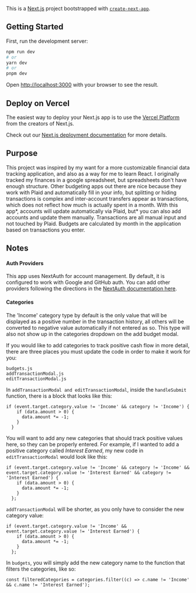 This is a [Next.js](https://nextjs.org/) project bootstrapped with [`create-next-app`](https://github.com/vercel/next.js/tree/canary/packages/create-next-app).

## Getting Started

First, run the development server:

```bash
npm run dev
# or
yarn dev
# or
pnpm dev
```

Open [http://localhost:3000](http://localhost:3000) with your browser to see the result.

## Deploy on Vercel

The easiest way to deploy your Next.js app is to use the [Vercel Platform](https://vercel.com/new?utm_medium=default-template&filter=next.js&utm_source=create-next-app&utm_campaign=create-next-app-readme) from the creators of Next.js.

Check out our [Next.js deployment documentation](https://nextjs.org/docs/deployment) for more details.

## Purpose

This project was inspired by my want for a more customizable financial data tracking application, and also as a way for me to learn React. I originally tracked my finances in a google spreadsheet, but spreadsheets don't have enough structure. Other budgeting apps out there are nice because they work with Plaid and automatically fill in your info, but splitting or hiding transactions is complex and inter-account transfers appear as transactions, which does not reflect how much is actually spent in a month. With this app*, accounts will update automatically via Plaid, but* you can also add accounts and update them manually. Transactions are all manual input and not touched by Plaid. Budgets are calculated by month in the application based on transactions you enter.

## Notes

#### Auth Providers
This app uses NextAuth for account management. By default, it is configured to work with Google and GitHub auth. You can add other providers following the directions in the [NextAuth documentation here](https://next-auth.js.org/getting-started/example).

#### Categories
The 'Income' category type by default is the only value that will be displayed as a positive number in the transaction history, all others will be converted to negative value automatically if not entered as so. This type will also not show up in the categories dropdown on the add budget modal. 

If you would like to add categories to track positive cash flow in more detail, there are three places you must update the code in order to make it work for you:
```
budgets.js
addTransactionModal.js
editTransactionModal.js
```

In `addTransactionModal and editTransactionModal`, inside the `handleSubmit` function, there is a block that looks like this:
```
if (event.target.category.value != 'Income' && category != 'Income') {
    if (data.amount > 0) {
      data.amount *= -1;
    }
  }
```      

You will want to add any new categories that should track positive values here, so they can be properly entered. For example, if I wanted to add a positive category called *Interest Earned*, my new code in `editTransactionModal` would look like this:
```
if (event.target.category.value != 'Income' && category != 'Income' && event.target.category.value != 'Interest Earned' && category != 'Interest Earned') {
    if (data.amount > 0) {
      data.amount *= -1;
    }
  };
```      

`addTransactionModal` will be shorter, as you only have to consider the new category value: 
```
if (event.target.category.value != 'Income' && event.target.category.value != 'Interest Earned') {
    if (data.amount > 0) {
      data.amount *= -1;
    }
  };
```

In `budgets`, you will simply add the new category name to the function that filters the categories, like so:
```
const filteredCategories = categories.filter((c) => c.name != 'Income' && c.name != 'Interest Earned');
```

